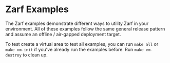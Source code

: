 # Zarf Examples

The Zarf examples demonstrate different ways to utility Zarf in your environment.  All of these examples follow the same general release pattern and assume an offline / air-gapped deployment target.  

To test create a virtual area to test all examples, you can run `make all` or `make vm-init` if you've already run the examples before. Run `make vm-destroy` to clean up.  
